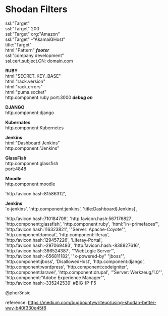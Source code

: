 # Shodan Filters

ssl:"Target"  
ssl:"Target" 200  
ssl:"Target" org:"Amazon"  
ssl:"Target" -"AkamaiGHost"  
title:"Target"  
html:"Pattern" ***footer***  
ssl:"company development"   
ssl.cert.subject.CN: domain.com


**RUBY**  
html:"SECRET_KEY_BASE"  
html:"rack.version"  
html:"rack.errors"  
html:"puma.socket"  
http.component:ruby port:3000 ***debug on***

**DJANGO**  
http.component:django  

**Kubernates**  
http.component:Kubernetes  

**Jenkins**  
html:"Dashboard Jenkins"  
http.component:"Jenkins"  

**GlassFish**  
http.component:glassfish  
port:4848  

**Moodle**  
http.component:moodle  

'http.favicon.hash:81586312',

**Jenkins**   
'x-jenkins',
'http.component:jenkins',
'title:Dashboard[Jenkins]',

'http.favicon.hash:710184709',
'http.favicon.hash:567176827',
'http.component:glassfish',
'http.component:ruby',
'html:"ln=primefaces"',
'http.favicon.hash:116323821',
'"Server: Apache-Coyote"',
'http.component:tomcat',
'http.component:liferay',
'http.favicon.hash:129457226',
'Liferay-Portal',
'http.favicon.hash:-297069493',
'http.favicon.hash:-838827616',
'http.favicon.hash:366524387',
'"WebLogic Server"',
'http.favicon.hash:-656811182',
'"x-powered-by" "jboss"',
'http.component:jboss',
'DisallowedHost',
'http.component:django',
'http.component:wordpress',
'http.component:codeigniter',
'http.component:laravel',
'http.component:drupal',
'"Server: Werkzeug/1.0"',
'http.component:"Adobe Experience Manager"',
'http.favicon.hash:-335242539' #BIG-IP-F5
  
@phor3nsic 

reference: https://medium.com/bugbountywriteup/using-shodan-better-way-b40f330e45f6  

